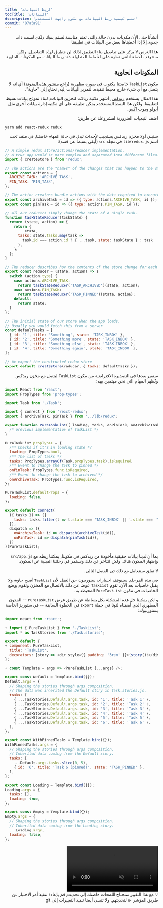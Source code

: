 ```yaml
---
title: 'اربط البيانات'
tocTitle: 'البياتات'
description: 'تعلم كيفية ربط البيانات مع مكون واجهة المستخدم'
commit: '87a5a91'
---
```


<div style="direction: rtl">

أنشأنا حتى الأن مكونات بدون حالة والتي تعتبر مناسبة لستوريبوك ولكن ليست ذات جدوى إلا إذا أعطيناها بعض من البيانات في تطبيقنا

هذا الدرس لا يركز على تفاصيل بناء التطبيق لذلك لن نتطرق لهذه التفاصيل. ولكن سنتوقف لحظة لنلقي نظرة على الأنماط المتداولة عند ربط البيانات مع المكونات الحاوية.

## المكونات الحاوية

مكون `TaskList` خاصتنا مكتوب في صورة مظهرية (راجع [منشور هذه المدونة](https://medium.com/@dan_abramov/smart-and-dumb-components-7ca2f9a7c7d0)) أي انه لا يتصل مع أي شيء خارج محيط تنفيذه. لتمرير البيانات إليه, نحتاج إلى "حاوية".

هذا المثال يستخدم [ريدكس](https://redux.js.org/), أشهر مكتبة رياكت لتخزين البيانات, لبناء نموذج بيانات بسيط لتطبيقنا. ولكن هذا النمط المستخدم يمكن تطبيقه على أي مكتبة إدارة بيانات أخرى مثل [أبولو](https://www.apollographql.com/client/) و[موب اكس](https://mobx.js.org/).

أضف التبعيات الضرورية لمشروعك عن طريق:

<div style="direction: ltr">

```shell
yarn add react-redux redux
```

</div>

سنبني أولا مخزن ريدكس يستجيب لأحداث تبدل في حالة المهام خاصتنا, في ملف تحت اسم `lib/redux.js` في مجلد `src` (أٌبقى بسيط عن قصد):

<div style="direction: ltr">

```js:title=src/lib/redux.js
// A simple redux store/actions/reducer implementation.
// A true app would be more complex and separated into different files.
import { createStore } from 'redux';

// The actions are the "names" of the changes that can happen to the store
export const actions = {
  ARCHIVE_TASK: 'ARCHIVE_TASK',
  PIN_TASK: 'PIN_TASK',
};

// The action creators bundle actions with the data required to execute them
export const archiveTask = id => ({ type: actions.ARCHIVE_TASK, id });
export const pinTask = id => ({ type: actions.PIN_TASK, id });

// All our reducers simply change the state of a single task.
function taskStateReducer(taskState) {
  return (state, action) => {
    return {
      ...state,
      tasks: state.tasks.map(task =>
        task.id === action.id ? { ...task, state: taskState } : task
      ),
    };
  };
}

// The reducer describes how the contents of the store change for each action
export const reducer = (state, action) => {
  switch (action.type) {
    case actions.ARCHIVE_TASK:
      return taskStateReducer('TASK_ARCHIVED')(state, action);
    case actions.PIN_TASK:
      return taskStateReducer('TASK_PINNED')(state, action);
    default:
      return state;
  }
};

// The initial state of our store when the app loads.
// Usually you would fetch this from a server
const defaultTasks = [
  { id: '1', title: 'Something', state: 'TASK_INBOX' },
  { id: '2', title: 'Something more', state: 'TASK_INBOX' },
  { id: '3', title: 'Something else', state: 'TASK_INBOX' },
  { id: '4', title: 'Something again', state: 'TASK_INBOX' },
];

// We export the constructed redux store
export default createStore(reducer, { tasks: defaultTasks });
```

</div>

سنغير بعدها في التصديرة الافتراضية من مكون `TaskList` ليتصل مع مخزن ريدكس ويٌظهر المهام التي نحن مهتمين بهم:

<div style="direction: ltr">

```js:title=src/components/TaskList.js
import React from 'react';
import PropTypes from 'prop-types';

import Task from './Task';

import { connect } from 'react-redux';
import { archiveTask, pinTask } from '../lib/redux';

export function PureTaskList({ loading, tasks, onPinTask, onArchiveTask }) {
  /* previous implementation of TaskList */
}

PureTaskList.propTypes = {
  /** Checks if it's in loading state */
  loading: PropTypes.bool,
  /** The list of tasks */
  tasks: PropTypes.arrayOf(Task.propTypes.task).isRequired,
  /** Event to change the task to pinned */
  onPinTask: PropTypes.func.isRequired,
  /** Event to change the task to archived */
  onArchiveTask: PropTypes.func.isRequired,
};

PureTaskList.defaultProps = {
  loading: false,
};

export default connect(
  ({ tasks }) => ({
    tasks: tasks.filter(t => t.state === 'TASK_INBOX' || t.state === 'TASK_PINNED'),
  }),
  dispatch => ({
    onArchiveTask: id => dispatch(archiveTask(id)),
    onPinTask: id => dispatch(pinTask(id)),
  })
)(PureTaskList);
```

</div>

بما أن لدينا بيانات حقيقية مأخوذة من ريدكس في مكوننا, يمكننا ربطه مع `src/app.js` وإظهار المكون هناك. ولكن لنتأخر عن ذلك ونستمر في رحلتنا المبنية عن المكون.

لا تقلق سنتعامل مع ذلك في الفصل التالي.

في هذه المرحلة, ستتوقف اختبارات ستوريبوك عن العمل لأن `TaskList` أصبح حاوية ولا يقبل خاصيات بعد الآن. تقوم `TaskList` عوضا عن ذلك بالاتصال مع المخزن وتقوم بوضع الخاصيات في مكون `PureTaskList` المحيطة به.

و لكن يمكننا حل هذه المشكلة بكل بساطة عن طريق عرض `PureTaskList` -- المكون المظهري الذي أضفناه لتونا في جملة `export` في الخطوة السابقة -- في ستوريز الخاصة بستوريبوك:

<div style="direction: ltr">

```diff:title=src/components/TaskList.stories.js
import React from 'react';

+ import { PureTaskList } from './TaskList';
import * as TaskStories from './Task.stories';

export default {
+ component: PureTaskList,
  title: 'TaskList',
  decorators: [story => <div style={{ padding: '3rem' }}>{story()}</div>],
};

+ const Template = args => <PureTaskList {...args} />;

export const Default = Template.bind({});
Default.args = {
  // Shaping the stories through args composition.
  // The data was inherited the Default story in task.stories.js.
  tasks: [
    { ...TaskStories.Default.args.task, id: '1', title: 'Task 1' },
    { ...TaskStories.Default.args.task, id: '2', title: 'Task 2' },
    { ...TaskStories.Default.args.task, id: '3', title: 'Task 3' },
    { ...TaskStories.Default.args.task, id: '4', title: 'Task 4' },
    { ...TaskStories.Default.args.task, id: '5', title: 'Task 5' },
    { ...TaskStories.Default.args.task, id: '6', title: 'Task 6' },
  ],
};

export const WithPinnedTasks = Template.bind({});
WithPinnedTasks.args = {
  // Shaping the stories through args composition.
  // Inherited data coming from the Default story.
  tasks: [
    ...Default.args.tasks.slice(0, 5),
    { id: '6', title: 'Task 6 (pinned)', state: 'TASK_PINNED' },
  ],
};

export const Loading = Template.bind({});
Loading.args = {
  tasks: [],
  loading: true,
};

export const Empty = Template.bind({});
Empty.args = {
  // Shaping the stories through args composition.
  // Inherited data coming from the Loading story.
  ...Loading.args,
  loading: false,
};
```

</div>

<video autoPlay muted playsInline loop>
  <source
    src="/intro-to-storybook/finished-tasklist-states-6-0.mp4"
    type="video/mp4"
  />
</video>

<div class="aside">
💡 مع هذا التغيير ستحتاج اللمحات خاصتك إلى تحديث, قم بإعادة تنفيذ أمر الاختبار عن طريق المؤشر <code>-u</code> لتحديثهم, ولا تنسى أيضا تنفيذ التغييرات إلى git

</div>

</div>
